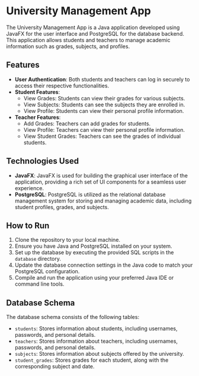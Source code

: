 # University Management App

The University Management App is a Java application developed using JavaFX for the user interface and PostgreSQL for the database backend. This application allows students and teachers to manage academic information such as grades, subjects, and profiles.

## Features

- **User Authentication**: Both students and teachers can log in securely to access their respective functionalities.
- **Student Features**:
  - View Grades: Students can view their grades for various subjects.
  - View Subjects: Students can see the subjects they are enrolled in.
  - View Profile: Students can view their personal profile information.
- **Teacher Features**:
  - Add Grades: Teachers can add grades for students.
  - View Profile: Teachers can view their personal profile information.
  - View Student Grades: Teachers can see the grades of individual students.

## Technologies Used

- **JavaFX**: JavaFX is used for building the graphical user interface of the application, providing a rich set of UI components for a seamless user experience.
- **PostgreSQL**: PostgreSQL is utilized as the relational database management system for storing and managing academic data, including student profiles, grades, and subjects.

## How to Run

1. Clone the repository to your local machine.
2. Ensure you have Java and PostgreSQL installed on your system.
3. Set up the database by executing the provided SQL scripts in the `database` directory.
4. Update the database connection settings in the Java code to match your PostgreSQL configuration.
5. Compile and run the application using your preferred Java IDE or command line tools.

## Database Schema

The database schema consists of the following tables:

- `students`: Stores information about students, including usernames, passwords, and personal details.
- `teachers`: Stores information about teachers, including usernames, passwords, and personal details.
- `subjects`: Stores information about subjects offered by the university.
- `student_grades`: Stores grades for each student, along with the corresponding subject and date.
